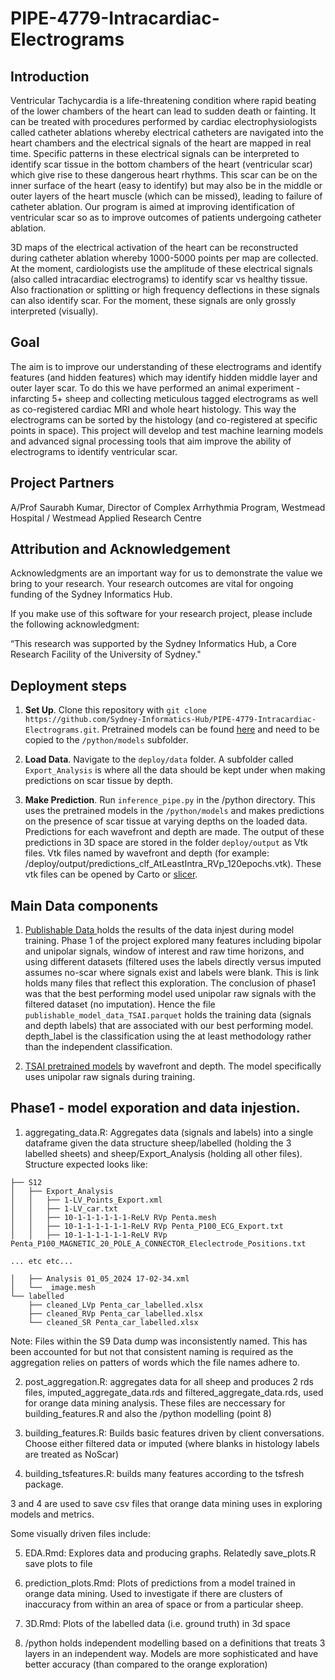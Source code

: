 # PIPE-4779-Intracardiac-Electrograms

## Introduction
Ventricular Tachycardia is a life-threatening condition where rapid beating of the lower chambers of the heart can lead to sudden death or fainting. It can be treated with procedures performed by cardiac electrophysiologists called catheter ablations whereby electrical catheters are navigated into the heart chambers and the electrical signals of the heart are mapped in real time. Specific patterns in these electrical signals can be interpreted to identify scar tissue in the bottom chambers of the heart (ventricular scar) which give rise to these dangerous heart rhythms. This scar can be on the inner surface of the heart (easy to identify) but may also be in the middle or outer layers of the heart muscle (which can be missed), leading to failure of catheter ablation. Our program is aimed at improving identification of ventricular scar so as to improve outcomes of patients undergoing catheter ablation.

3D maps of the electrical activation of the heart can be reconstructed during catheter ablation whereby 1000-5000 points per map are collected. At the moment, cardiologists use the amplitude of these electrical signals (also called intracardiac electrograms) to identify scar vs healthy tissue. Also fractionation or splitting or high frequency deflections in these signals can also identify scar. For the moment, these signals are only grossly interpreted (visually).

## Goal

The aim is to improve our understanding of these electrograms and identify features (and hidden features) which may identify hidden middle layer and outer layer scar. To do this we have performed an animal experiment - infarcting 5+ sheep and collecting meticulous tagged electrograms as well as co-registered cardiac MRI and whole heart histology. This way the electrograms can be sorted by the histology (and co-registered at specific points in space). This project will develop and test machine learning models and advanced signal processing tools that aim improve the ability of electrograms to identify ventricular scar.

## Project Partners
A/Prof Saurabh Kumar, Director of Complex Arrhythmia Program, Westmead Hospital / Westmead Applied Research Centre

## Attribution and Acknowledgement
Acknowledgments are an important way for us to demonstrate the value we bring to your research. Your research outcomes are vital for ongoing funding of the Sydney Informatics Hub.

If you make use of this software for your research project, please include the following acknowledgment:

“This research was supported by the Sydney Informatics Hub, a Core Research Facility of the University of Sydney."

## Deployment steps

1. **Set Up**. Clone this repository with `git clone https://github.com/Sydney-Informatics-Hub/PIPE-4779-Intracardiac-Electrograms.git`. Pretrained models can be found [here](https://unisyd.sharepoint.com/:f:/r/sites/ComplexArrhythmiaProgram/Shared%20Documents/Project%20Data/Bioinformatics%20EGM%20signal%20analysis/SIH/models/tsai_rawsignal_unipolar?csf=1&web=1&e=HoY3XN) and need to be copied to the `/python/models` subfolder.

2. **Load Data**. Navigate to the `deploy/data` folder. A subfolder called `Export_Analysis` is where all the data should be kept under when making predictions on scar tissue by depth. 

3. **Make Prediction**. Run `inference_pipe.py` in the /python directory. This uses the pretrained models in the `/python/models` and makes predictions on the presence of scar tissue at varying depths on the loaded data. Predictions for each wavefront and depth are made. The output of these predictions in 3D space are stored in the folder `deploy/output` as Vtk files. Vtk files named by wavefront and depth (for example: /deploy/output/predictions_clf_AtLeastIntra_RVp_120epochs.vtk). These vtk files can be opened by Carto or [slicer](https://www.slicer.org/).

## Main Data components

1. [Publishable Data ](https://unisyd.sharepoint.com/:f:/r/sites/ComplexArrhythmiaProgram/Shared%20Documents/Project%20Data/Bioinformatics%20EGM%20signal%20analysis/SIH/data/publishable_data?csf=1&web=1&e=fXdf9o) holds the results of the data injest during model training. Phase 1 of the project explored many features including bipolar and unipolar signals, window of interest and raw time horizons, and using different datasets (filtered uses the labels directly versus imputed assumes no-scar where signals exist and labels were blank. This is link holds many files that reflect this exploration. The conclusion of phase1 was that the best performing model used unipolar raw signals with the filtered dataset (no imputation). Hence the file `publishable_model_data_TSAI.parquet` holds the training data (signals and depth labels) that are associated with our best performing model. depth_label is the classification using the at least methodology rather than the independent classification.

2. [TSAI pretrained models](https://unisyd.sharepoint.com/:f:/r/sites/ComplexArrhythmiaProgram/Shared%20Documents/Project%20Data/Bioinformatics%20EGM%20signal%20analysis/SIH/models/tsai_rawsignal_unipolar?csf=1&web=1&e=HoY3XN) by wavefront and depth. The model specifically uses unipolar raw signals during training. 

## Phase1 - model exporation and data injestion.

1. aggregating_data.R:  Aggregates data (signals and labels) into a single dataframe given the data structure sheep/labelled (holding the 3 labelled sheets) and sheep/Export_Analysis (holding all other files). Structure expected looks like:

```
├── S12
│   ├── Export_Analysis
│   │   ├── 1-LV_Points_Export.xml
│   │   ├── 1-LV_car.txt
│   │   ├── 10-1-1-1-1-1-1-ReLV RVp Penta.mesh
│   │   ├── 10-1-1-1-1-1-1-ReLV RVp Penta_P100_ECG_Export.txt
│   │   ├── 10-1-1-1-1-1-1-ReLV RVp Penta_P100_MAGNETIC_20_POLE_A_CONNECTOR_Eleclectrode_Positions.txt

... etc etc...

│   ├── Analysis 01_05_2024 17-02-34.xml
│   └── _image.mesh
└── labelled
    ├── cleaned_LVp Penta_car_labelled.xlsx
    ├── cleaned_RVp Penta_car_labelled.xlsx
    └── cleaned_SR Penta_car_labelled.xlsx
```

Note: Files within the S9 Data dump was inconsistently named. This has been accounted for but not that consistent naming is required as the aggregation relies on patters of words which the file names adhere to.


2. post_aggregation.R: aggregates data for all sheep and produces 2 rds files, imputed_aggregate_data.rds and filtered_aggregate_data.rds, used for orange data mining analysis. These files are neccessary for building_features.R and also the /python modelling (point 8)


3. building_features.R: Builds basic features driven by client conversations. Choose either filtered data or imputed (where blanks in histology labels are treated as NoScar)


4. building_tsfeatures.R: builds many features according to the tsfresh package.


3 and 4 are used to save csv files that orange data mining uses in exploring models and metrics.


Some visually driven files include: 

5. EDA.Rmd: Explores data and producing graphs. Relatedly save_plots.R save plots to file

6. prediction_plots.Rmd: Plots of predictions from a model trained in orange data mining. Used to investigate if there are clusters of inaccuracy from within an area of space or from a particular sheep. 

7. 3D.Rmd: Plots of the labelled data (i.e. ground truth) in 3d space

8. /python holds independent modelling based on a definitions that treats 3 layers in an independent way. Models are more sophisticated and have better accuracy (than compared to the orange exploration)


